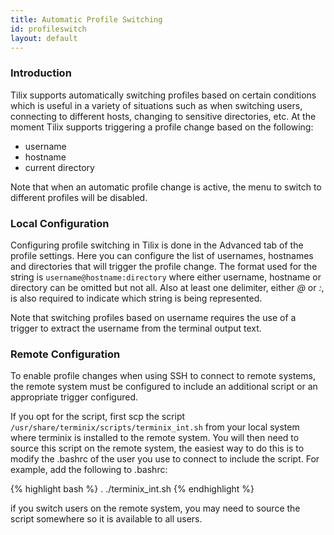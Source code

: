 ```yaml
---
title: Automatic Profile Switching
id: profileswitch
layout: default
---
```

### Introduction

Tilix supports automatically switching profiles based on certain conditions which is useful in a variety of situations such as when switching users, connecting to different hosts, changing to sensitive directories, etc. At the moment Tilix supports triggering a profile change based on the following:

* username
* hostname
* current directory

Note that when an automatic profile change is active, the menu to switch to different profiles will be disabled.

### Local Configuration

Configuring profile switching in Tilix is done in the Advanced tab of the profile settings. Here you can configure the list of usernames, hostnames and directories that will trigger the profile change. The format used for the string is ```username@hostname:directory``` where either username, hostname or directory can be omitted but not all. Also at least one delimiter, either *@* or *:*, is also required to indicate which string is being represented.

Note that switching profiles based on username requires the use of a trigger to extract the username from the terminal output text.

### Remote Configuration

To enable profile changes when using SSH to connect to remote systems, the remote system must be configured to include an additional script or an appropriate trigger configured. 

If you opt for the script, first scp the script ```/usr/share/terminix/scripts/terminix_int.sh``` from your local system where terminix is installed to the remote system. You will then need to source this script on the remote system, the easiest way to do this is to modify the .bashrc of the user you use to connect to include the script. For example, add the following to .bashrc:

{% highlight bash %}
. ./terminix_int.sh
{% endhighlight %}

if you switch users on the remote system, you may need to source the script somewhere so it is available to all users.